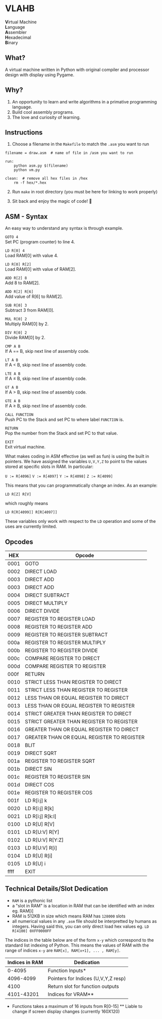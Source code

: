 # VLAHB
**V**irtual Machine <br>
**L**anguage <br>
**A**ssembler <br>
**H**exadecimal <br>
**B**inary <br>

## What?
A virtual machine written in Python with original compiler and processor design with display using Pygame.

## Why?

1. An opportunity to learn and write algorithms in a primative programming language.
2. Build cool assembly programs.
3. The love and curiosity of learning.

## Instructions
1. Choose a filename in the `Makefile` to match the `.asm` you want to run

```
filename = draw.asm  # name of file in /asm you want to run

run:
	python asm.py $(filename)
	python vm.py

clean:  # remove all hex files in /hex
	rm -f hex/*.hex

```

2. Run `make` in root directory (you must be here for linking to work properly)

3. Sit back and enjoy the magic of code! :tada: 

## ASM - Syntax
An easy way to understand any syntax is through example.

`GOTO 4`<br>
Set PC (program counter) to line 4.

`LD R[0] 4`<br>
Load RAM[0] with value 4.

`LD R[0] R[2]`<br>
Load RAM[0] with value of RAM[2].

`ADD R[2] 8`<br>
Add 8 to RAM[2].

`ADD R[2] R[6]`<br>
Add value of R[6] to RAM[2].

`SUB R[0] 3`<br>
Subtract 3 from RAM[0].

`MUL R[0] 2`<br>
Multiply RAM[0] by 2.

`DIV R[0] 2`<br>
Divide RAM[0] by 2.

`CMP A B`<br>
If A == B, skip next line of assembly code.

`LT A B`<br>
If A $\lt$ B, skip next line of assembly code.

`LTE A B`<br>
If A $\leq$ B, skip next line of assembly code.

`GT A B`<br>
If A $\gt$ B, skip next line of assembly code.

`GTE A B`<br>
If A $\geq$ B, skip next line of assembly code.

`CALL FUNCTION`<br>
Push PC to the Stack and set PC to where label `FUNCTION` is.

`RETURN`<br>
Pop the number from the Stack and set PC to that value.

`EXIT`<br>
Exit virtual machine.


What makes coding in ASM effective (as well as fun) is using the built in pointers. We have assigned the variables `U,V,Y,Z` to point to the values stored at specific slots in RAM. In particular:

`U := R[4096]`
`V := R[4097]`
`Y := R[4098]`
`Z := R[4099]`


This means that you can programmatically change an index. As an example:

`LD R[Z] R[V]`<br>

which roughly means

`LD R[R[4099]] R[R[4097]]`<br>

These variables only work with respect to the `LD` operation and some of the uses are currently limited.

## Opcodes

| HEX  | Opcode         |
| ---- |----------------|
| 0001   | GOTO  |
| 0002   | DIRECT LOAD |
| 0003   | DIRECT ADD |
| 0003   | DIRECT ADD |
| 0004   | DIRECT SUBTRACT |
| 0005   | DIRECT MULTIPLY |
| 0006   | DIRECT DIVIDE |
| 0007   | REGISTER TO REGISTER LOAD  |
| 0008   | REGISTER TO REGISTER ADD  |
| 0009   | REGISTER TO REGISTER SUBTRACT  |
| 000a   | REGISTER TO REGISTER MULTIPLY  |
| 000b   | REGISTER TO REGISTER DIVIDE  |
| 000c   | COMPARE REGISTER TO DIRECT  |
| 000d   | COMPARE REGISTER TO REGISTER  |
| 000f   | RETURN  |
| 0010   | STRICT LESS THAN REGISTER TO DIRECT  |
| 0011   | STRICT LESS THAN REGISTER TO REGISTER  |
| 0012   | LESS THAN OR EQUAL REGISTER TO DIRECT  |
| 0013   | LESS THAN OR EQUAL REGISTER TO REGISTER  |
| 0014   | STRICT GREATER THAN REGISTER TO DIRECT  |
| 0015   | STRICT GREATER THAN REGISTER TO REGISTER  |
| 0016   | GREATER THAN OR EQUAL REGISTER TO DIRECT  |
| 0017   | GREATER THAN OR EQUAL REGISTER TO REGISTER  |
| 0018   | BLIT  |
| 0019   | DIRECT SQRT  |
| 001a   | REGISTER TO REGISTER SQRT  |
| 001b   | DIRECT SIN  |
| 001c   | REGISTER TO REGISTER SIN  |
| 001d   | DIRECT COS  |
| 001e   | REGISTER TO REGISTER COS  |
| 001f   | LD R[i:j] k |
| 0020   | LD R[i:j] R[k] |
| 0021   | LD R[i:j] R[k:l] |
| 0100   | LD R[U] R[V] |
| 0101   | LD R[U:V] R[Y] |
| 0102   | LD R[U:V] R[Y:Z] |
| 0103   | LD R[U:V] R[i] |
| 0104   | LD R[U] R[i] |
| 0105   | LD R[U] i |
| ffff   | EXIT  |


## Technical Details/Slot Dedication

- `RAM` is a pythonic list
- a "slot in RAM" is a location in RAM that can be identified with an index eg. RAM[i]
- RAM is 512KB in size which means RAM has `128000` slots
- all numerical values in any `.asm` file should be interpretted by humans as integers. Having said this, you can only direct load hex values eg. `LD R[4100] 0XFF0000FF`

The indices in the table below are of the form `x-y` which correspond to the standard list indexing of Python. This means the values of RAM with the range of indices `x-y` are `RAM[x], RAM[x+1], ... , RAM[y]`.

| Indices in RAM  | Dedication |
| ------------- |----------------|
| 0-4095  | Function Inputs*  |
| 4096-4099  | Pointers for Indices (U,V,Y,Z resp)  |
| 4100    | Return slot for function outputs |
| 4101-43201 | Indices for VRAM** |

* Functions takes a maximum of 16 inputs from R[0-15]
** Liable to change if screen display changes (currently 160X120)
